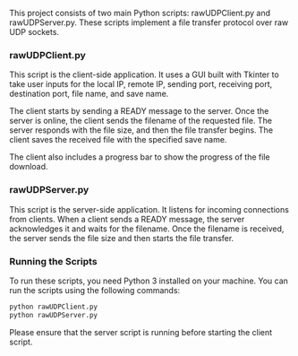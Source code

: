 This project consists of two main Python scripts: rawUDPClient.py and rawUDPServer.py. These scripts implement a file transfer protocol over raw UDP sockets.

### rawUDPClient.py

This script is the client-side application. It uses a GUI built with Tkinter to take user inputs for the local IP, remote IP, sending port, receiving port, destination port, file name, and save name.

The client starts by sending a READY message to the server. Once the server is online, the client sends the filename of the requested file. The server responds with the file size, and then the file transfer begins. The client saves the received file with the specified save name.

The client also includes a progress bar to show the progress of the file download.

### rawUDPServer.py

This script is the server-side application. It listens for incoming connections from clients. When a client sends a READY message, the server acknowledges it and waits for the filename. Once the filename is received, the server sends the file size and then starts the file transfer.

### Running the Scripts

To run these scripts, you need Python 3 installed on your machine. You can run the scripts using the following commands:

```python
python rawUDPClient.py
python rawUDPServer.py
```

Please ensure that the server script is running before starting the client script.


